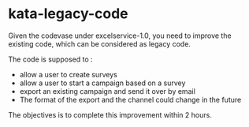 # kata-legacy-code

Given the codevase under excelservice-1.0, you need to improve the existing code, which can be considered as legacy code.


The code is supposed to :

- allow a user to create surveys
- allow a user to start a campaign based on a survey
- export an existing campaign and send it over by email
- The format of the export and the channel could change in the future

The objectives is to complete this improvement within 2 hours.
